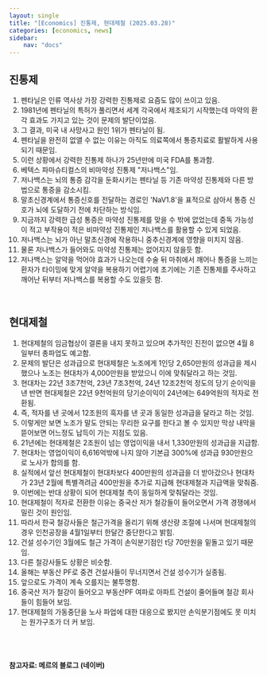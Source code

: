 ```yaml
---
layout: single
title: "[Economics] 진통제, 현대제철 (2025.03.28)"
categories: [economics, news]
sidebar:
    nav: "docs"
---
```


## 진통제
1. 펜타닐은 인류 역사상 가장 강력한 진통제로 요즘도 많이 쓰이고 있음.
1. 1981년에 펜타닐의 특허가 풀리면서 세계 각국에서 제조되기 시작했는데 마약의 환각 효과도 가지고 있는 것이 문제의 발단이었음.
1. 그 결과, 미국 내 사망사고 원인 1위가 펜타닐이 됨.
1. 펜타닐을 완전히 없앨 수 없는 이유는 아직도 의료쪽에서 통증치료로 활발하게 사용되기 때문임.
1. 이런 상황에서 강력한 진통제 하나가 25년만에 미국 FDA를 통과함.
1. 베텍스 파마슈티컬스의 비마약성 진통제 "저나백스"임.
1. 저나백스는 뇌의 통증 감각을 둔화시키는 펜타닐 등 기존 마약성 진통제와 다른 방법으로 통증을 감소시킴.
1. 말초신경계에서 통증신호를 전달하는 경로인 'NaV1.8'을 표적으로 삼아서 통증 신호가 뇌에 도달하기 전에 차단하는 방식임.
1. 지금까지 강력한 급성 통증은 마약성 진통제를 맞을 수 밖에 없었는데 중독 가능성이 적고 부작용이 적은 비마약성 진통제인 저나백스를 활용할 수 있게 되었음.
1. 저나백스는 뇌가 아닌 말초신경에 작용하니 중추신경계에 영향을 미치지 않음.
1. 물론 저나백스가 들어와도 마약성 진통제는 없어지지 않을듯 함.
1. 저나백스는 알약을 먹어야 효과가 나오는데 수술 뒤 마취에서 깨어나 통증을 느끼는 환자가 타이밍에 맞게 알약을 복용하기 어렵기에 초기에는 기존 진통제를 주사하고 깨어난 뒤부터 저나백스를 복용할 수도 있을듯 함.

<br/>

## 현대제철
1. 현대제철의 임금협상이 결론을 내지 못하고 있으며 추가적인 진전이 없으면 4월 8일부터 총파업도 예고함.
1. 문제의 발단은 성과급으로 현대제철은 노조에게 1인당 2,650만원의 성과급을 제시했으나 노조는 현대차가 4,000만원을 받았으니 이에 맞춰달라고 하는 것임.
1. 현대차는 22년 3조7천억, 23년 7조3천억, 24년 12조2천억 정도의 당기 순이익을 낸 반면 현대제철은 22년 9천억원의 당기순이익이 24년에는 649억원의 적자로 전환됨.
1. 즉, 적자를 낸 곳에서 12조원의 흑자를 낸 곳과 동일한 성과급을 달라고 하는 것임.
1. 이렇게만 보면 노조가 말도 안되는 무리한 요구를 한다고 볼 수 있지만 막상 내막을 뜯어보면 어느정도 납득이 가는 지점도 있음.
1. 21년에는 현대제철은 2조원이 넘는 영업이익을 내서 1,330만원의 성과급을 지급함.
1. 현대차는 영업이익이 6,616억밖에 나지 않아 기본급 300%에 성과급 930만원으로 노사가 합의를 함.
1. 실적에서 앞선 현대제철이 현대차보다 400만원의 성과급을 더 받아갔으나 현대차가 23년 2월에 특별격려금 400만원을 추가로 지급해 현대제철과 지급액을 맞춰줌.
1. 이번에는 반대 상황이 되어 현대제철 측이 동일하게 맞춰달라는 것임.
1. 현대제철이 적자로 전환한 이유는 중국산 저가 철강들이 들어오면서 가격 경쟁에서 밀린 것이 원인임.
1. 따라서 한국 철강사들은 철근가격을 올리기 위해 생산량 조절에 나서며 현대제철의 경우 인천공장을 4월1일부터 한달간 중단한다고 밝힘.
1. 건설 성수기인 3월에도 철근 가격이 손익분기점인 t당 70만원을 밑돌고 있기 때문임.
1. 다른 철강사들도 상황은 비슷함.
1. 올해는 부동산 PF로 중견 건설사들이 무너지면서 건설 성수기가 실종됨.
1. 앞으로도 가격이 계속 오를지는 불투명함.
1. 중국산 저가 철강이 들어오고 부동산PF 여파로 아파트 건설이 줄어들며 철강 회사들이 힘들어 보임.
1. 현대제철의 가동중단을 노사 파업에 대한 대응으로 봤지만 손익분기점에도 못 미치는 원가구조가 더 커 보임.



<br/>
<br/>

#### 참고자료: 메르의 블로그 (네이버) 